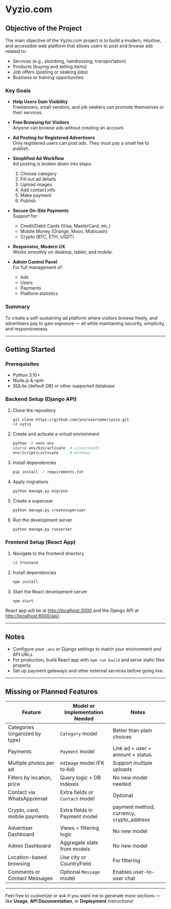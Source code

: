 # Vyzio.com

## Objective of the Project

The main objective of the Vyzio.com project is to build a modern, intuitive, and accessible web platform that allows users to post and browse ads related to:

- Services (e.g., plumbing, hairdressing, transportation)
- Products (buying and selling items)
- Job offers (posting or seeking jobs)
- Business or training opportunities

### Key Goals

- **Help Users Gain Visibility**  
  Freelancers, small vendors, and job seekers can promote themselves or their services.

- **Free Browsing for Visitors**  
  Anyone can browse ads without creating an account.

- **Ad Posting for Registered Advertisers**  
  Only registered users can post ads. They must pay a small fee to publish.

- **Simplified Ad Workflow**  
  Ad posting is broken down into steps:  
  1. Choose category  
  2. Fill out ad details  
  3. Upload images  
  4. Add contact info  
  5. Make payment  
  6. Publish

- **Secure On-Site Payments**  
  Support for:  
  - Credit/Debit Cards (Visa, MasterCard, etc.)  
  - Mobile Money (Orange, Moov, Mobicash)  
  - Crypto (BTC, ETH, USDT)

- **Responsive, Modern UX**  
  Works smoothly on desktop, tablet, and mobile.

- **Admin Control Panel**  
  For full management of:  
  - Ads  
  - Users  
  - Payments  
  - Platform statistics

### Summary

To create a self-sustaining ad platform where visitors browse freely, and advertisers pay to gain exposure — all while maintaining security, simplicity, and responsiveness.

---

## Getting Started

### Prerequisites

- Python 3.10+  
- Node.js & npm  
- SQLite (default DB) or other supported database

### Backend Setup (Django API)

1. Clone the repository

    ```bash
    git clone https://github.com/yourusername/vyzio.git
    cd vyzio
    ```

2. Create and activate a virtual environment

    ```bash
    python -m venv env
    source env/bin/activate  # Linux/macOS
    env\Scripts\activate     # Windows
    ```

3. Install dependencies

    ```bash
    pip install -r requirements.txt
    ```

4. Apply migrations

    ```bash
    python manage.py migrate
    ```

5. Create a superuser

    ```bash
    python manage.py createsuperuser
    ```

6. Run the development server

    ```bash
    python manage.py runserver
    ```

### Frontend Setup (React App)

1. Navigate to the frontend directory

    ```bash
    cd frontend
    ```

2. Install dependencies

    ```bash
    npm install
    ```

3. Start the React development server

    ```bash
    npm start
    ```

React app will be at [http://localhost:3000](http://localhost:3000) and the Django API at [http://localhost:8000/api/](http://localhost:8000/api/).

---

## Notes

- Configure your `.env` or Django settings to match your environment and API URLs.
- For production, build React app with `npm run build` and serve static files properly.
- Set up payment gateways and other external services before going live.

---

## Missing or Planned Features

| Feature                          | Model or Implementation Needed         | Notes                         |
|---------------------------------|---------------------------------------|-------------------------------|
| Categories (organized by type)   | `Category` model                      | Better than plain choices      |
| Payments                        | `Payment` model                       | Link ad + user + amount + status |
| Multiple photos per ad          | `AdImage` model (FK to Ad)            | Support multiple uploads       |
| Filters by location, price     | Query logic + DB indexes              | No new model needed            |
| Contact via WhatsApp/email      | Extra fields or `Contact` model       | Optional                      |
| Crypto, card, mobile payments  | Extra fields in Payment model          | payment method, currency, crypto_address |
| Advertiser Dashboard           | Views + filtering logic                | No new model                  |
| Admin Dashboard               | Aggregate stats from models             | No new model                  |
| Location-based browsing        | Use city or CountryField                | For filtering                 |
| Comments or Contact Messages    | Optional `Message` model               | Enables user-to-user chat     |

---

Feel free to customize or ask if you want me to generate more sections — like **Usage**, **API Documentation**, or **Deployment** instructions!
